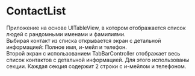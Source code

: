 # ContactList
Приложение на основе UITableView, в котором отображается список людей с рандомными именами и фамилиями.
<br>Выбирая контакт из списка открывается экран с детальной информацией: Полное имя, и-мейл и телефон.
<br>Второй экран с использованием TabBarController отображает весь список контактов с детальной информацией. Для этого использованы секции. Каждая секция содержит 2 строки с и-мейлом и телефоном.



